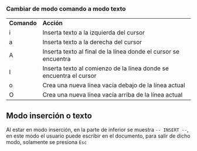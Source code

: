 ### Cambiar de modo comando a modo texto
<table style="width:100%">
  <tr>
    <td><b>Comando</b></td>
    <td><b>Acción</b></td>
  </tr>
  <tr>
    <td>i</td>
    <td>Inserta texto a la izquierda del cursor</td>
  </tr>
  <tr>
    <td>a</td>
    <td>Inserta texto a la derecha del cursor</td>
  </tr>
  <tr>
    <td>A</td>
    <td>Inserta texto al final de la línea donde el cursor se encuentra</td>
  </tr>
  <tr>
    <td>I</td>
    <td>Inserta texto al comienzo de la línea donde se encuentra el cursor</td>
  </tr>
  <tr>
    <td>o</td>
    <td>Crea una nueva línea vacía debajo de la línea actual</td>
  </tr>
  <tr>
    <td>O</td>
    <td>Crea una nueva línea vacía arriba de la línea actual</td>
  </tr>
</table>

## Modo inserción o texto
Al estar en modo inserción, en la parte de inferior se muestra `-- INSERT --`, en este modo el usuario puede escribir en el documento, para salir de dicho modo, solamente se presiona `Esc`
